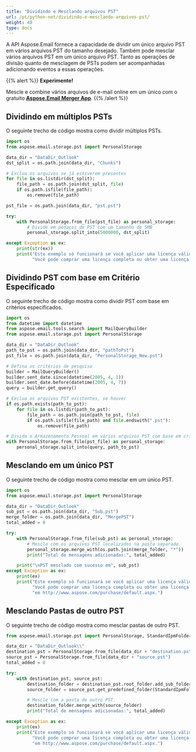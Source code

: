 ```yaml
---
title: "Dividindo e Mesclando arquivos PST"
url: /pt/python-net/dividindo-e-mesclando-arquivos-pst/
weight: 40
type: docs
---
```



A API Aspose.Email fornece a capacidade de dividir um único arquivo PST em vários arquivos PST do tamanho desejado. Também pode mesclar vários arquivos PST em um único arquivo PST. Tanto as operações de divisão quanto de mesclagem de PSTs podem ser acompanhadas adicionando eventos a essas operações.

{{% alert %}}
**Experimente!**

Mescle e combine vários arquivos de e-mail online em um único com o gratuito [**Aspose.Email Merger App**](https://products.aspose.app/email/pt/merger).
{{% /alert %}}

## **Dividindo em múltiplos PSTs**
O seguinte trecho de código mostra como dividir múltiplos PSTs.

```py
import os
from aspose.email.storage.pst import PersonalStorage

data_dir = "DataDir_Outlook"
dst_split = os.path.join(data_dir, "Chunks")

# Exclua os arquivos se já estiverem presentes
for file in os.listdir(dst_split):
    file_path = os.path.join(dst_split, file)
    if os.path.isfile(file_path):
        os.remove(file_path)

pst_file = os.path.join(data_dir, "pst.pst")

try:
    with PersonalStorage.from_file(pst_file) as personal_storage:
        # Divide em pedaços de PST com um tamanho de 5MB
        personal_storage.split_into(5000000, dst_split)

except Exception as ex:
    print(str(ex))
    print("Este exemplo só funcionará se você aplicar uma licença válida da Aspose.Email. "
          "Você pode comprar uma licença completa ou obter uma licença temporária de 30 dias em http://www.aspose.com/purchase/default.aspx.")
```
## **Dividindo PST com base em Critério Especificado**
O seguinte trecho de código mostra como dividir PST com base em critérios especificados.

```py
import os
from datetime import datetime
from aspose.email.tools.search import MailQueryBuilder
from aspose.email.storage.pst import PersonalStorage

data_dir = "DataDir_Outlook"
path_to_pst = os.path.join(data_dir, "pathToPst")
pst_file = os.path.join(data_dir, "PersonalStorage_New.pst")

# Defina os critérios de pesquisa
builder = MailQueryBuilder()
builder.sent_date.since(datetime(2005, 4, 1))
builder.sent_date.before(datetime(2005, 4, 7))
query = builder.get_query()

# Exclua os arquivos PST existentes, se houver
if os.path.exists(path_to_pst):
    for file in os.listdir(path_to_pst):
        file_path = os.path.join(path_to_pst, file)
        if os.path.isfile(file_path) and file.endswith(".pst"):
            os.remove(file_path)

# Divida o Armazenamento Pessoal em vários arquivos PST com base em critérios
with PersonalStorage.from_file(pst_file) as personal_storage:
    personal_storage.split_into(query, path_to_pst)
```
## **Mesclando em um único PST**
O seguinte trecho de código mostra como mesclar em um único PST.

```py
import os
from aspose.email.storage.pst import PersonalStorage

data_dir = "DataDir_Outlook"
sub_pst = os.path.join(data_dir, "Sub.pst")
merge_folder = os.path.join(data_dir, "MergePST")
total_added = 0

try:
    with PersonalStorage.from_file(sub_pst) as personal_storage:
        # Mescle com os arquivos PST localizados na pasta separada.
        personal_storage.merge_with(os.path.join(merge_folder, "*"))
        print("Total de mensagens adicionadas:", total_added)

    print("\nPST mesclado com sucesso em", sub_pst)
except Exception as ex:
    print(ex)
    print("Este exemplo só funcionará se você aplicar uma licença válida da Aspose Email. "
          "Você pode comprar uma licença completa ou obter uma licença temporária de 30 dias "
          "em http://www.aspose.com/purchase/default.aspx.")
```
## **Mesclando Pastas de outro PST**
O seguinte trecho de código mostra como mesclar pastas de outro PST.

```py
from aspose.email.storage.pst import PersonalStorage, StandardIpmFolder

data_dir = "DataDir_Outlook\\"
destination_pst = PersonalStorage.from_file(data_dir + "destination.pst")
source_pst = PersonalStorage.from_file(data_dir + "source.pst")
total_added = 0

try:
    with destination_pst, source_pst:
        destination_folder = destination_pst.root_folder.add_sub_folder("FolderFromAnotherPst")
        source_folder = source_pst.get_predefined_folder(StandardIpmFolder.DELETED_ITEMS)

        # Mescle com a pasta de outro PST.
        destination_folder.merge_with(source_folder)
        print("Total de mensagens adicionadas:", total_added)

except Exception as ex:
    print(ex)
    print("Este exemplo só funcionará se você aplicar uma licença válida da Aspose Email. "
          "Você pode comprar uma licença completa ou obter uma licença temporária de 30 dias "
          "em http://www.aspose.com/purchase/default.aspx.")
```